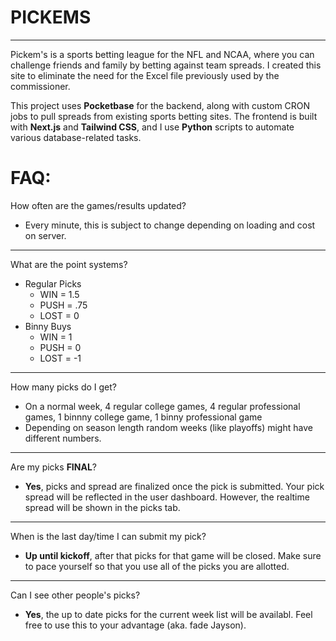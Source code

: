 # PICKEMS
____
Pickem's is a sports betting league for the NFL and NCAA, where you can challenge friends and family by betting against team spreads. I created this site to eliminate the need for the Excel file previously used by the commissioner.

This project uses __Pocketbase__ for the backend, along with custom CRON jobs to pull spreads from existing sports betting sites. The frontend is built with __Next.js__ and __Tailwind CSS__, and I use __Python__ scripts to automate various database-related tasks.


# FAQ:
How often are the games/results updated?
- Every minute, this is subject to change depending on loading and cost on server.
___
What are the point systems?
- Regular Picks 
	- WIN = 1.5
	- PUSH = .75
	- LOST = 0
- Binny Buys
	- WIN = 1 
	- PUSH = 0
	- LOST = -1
___
How many picks do I get?
- On a normal week, 4 regular college games, 4 regular professional games, 1 binnny college game, 1 binny professional game
- Depending on season length random weeks (like playoffs) might have different numbers.
___
Are my picks __FINAL__?
- __Yes__, picks and spread are finalized once the pick is submitted. Your pick spread will be reflected in the user dashboard. However, the realtime spread will be shown in the picks tab.
___
When is the last day/time I can submit my pick?
- __Up until kickoff__, after that picks for that game will be closed. Make sure to pace yourself so that you use all of the picks you are allotted.
___
Can I see other people's picks?
- __Yes__, the up to date picks for the current week list will be availabl. Feel free to use this to your advantage (aka. fade Jayson).
